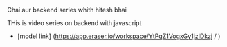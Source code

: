 Chai aur backend series whith hitesh bhai 

THis is video series on backend with javascript 
- [model link] (https://app.eraser.io/workspace/YtPqZ1VogxGy1jzIDkzj /
)
